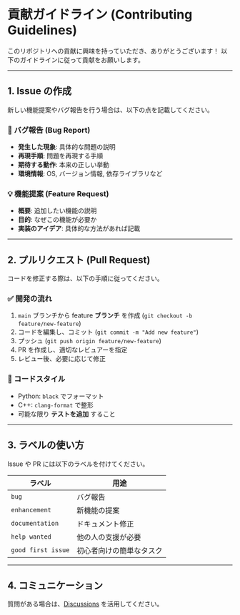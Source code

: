 # 貢献ガイドライン (Contributing Guidelines)

このリポジトリへの貢献に興味を持っていただき、ありがとうございます！
以下のガイドラインに従って貢献をお願いします。

---

## 1. Issue の作成

新しい機能提案やバグ報告を行う場合は、以下の点を記載してください。

### 🐛 バグ報告 (Bug Report)

- **発生した現象**: 具体的な問題の説明
- **再現手順**: 問題を再現する手順
- **期待する動作**: 本来の正しい挙動
- **環境情報**: OS, バージョン情報, 依存ライブラリなど

### 💡 機能提案 (Feature Request)

- **概要**: 追加したい機能の説明
- **目的**: なぜこの機能が必要か
- **実装のアイデア**: 具体的な方法があれば記載

---

## 2. プルリクエスト (Pull Request)

コードを修正する際は、以下の手順に従ってください。

### ✅ 開発の流れ

1. `main` ブランチから feature **ブランチ** を作成 (`git checkout -b feature/new-feature`)
2. コードを編集し、コミット (`git commit -m "Add new feature"`)
3. プッシュ (`git push origin feature/new-feature`)
4. PR を作成し、適切なレビュアーを指定
5. レビュー後、必要に応じて修正

### 📝 コードスタイル

- Python: `black` でフォーマット
- C++: `clang-format` で整形
- 可能な限り **テストを追加** すること

---

## 3. ラベルの使い方

Issue や PR には以下のラベルを付けてください。

| ラベル               | 用途                     |
| -------------------- | ------------------------ |
| `bug`              | バグ報告                 |
| `enhancement`      | 新機能の提案             |
| `documentation`    | ドキュメント修正         |
| `help wanted`      | 他の人の支援が必要       |
| `good first issue` | 初心者向けの簡単なタスク |

---

## 4. コミュニケーション

質問がある場合は、[Discussions](https://github.com/KCCTRobotics-OBs/KCCT-Robotics-Board) を活用してください。
